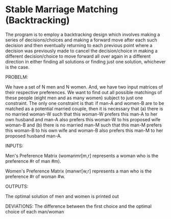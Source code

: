 # Stable Marriage Matching (Backtracking)

The program is to employ a backtracking design which involves making a series of decisions/choices and making a forward move after each such decision and then eventually returning to each previous point where a decision was previously made to cancel the decision/choice in making a different decision/choice to move forward all over again in a different direction in either finding all solutions or finding just one solution, whichever is the case.

PROBELM:

We have a set of N men and N women. And, we have two input matrices of their respective preferences. We want to find out all possible matchings of these people (eight men and as many women) subject to just one constraint. The only one constraint is that: if man-A and women-B are to be matched as a potential married couple, then it is necessary that (a) there is no married woman-W such that this woman-W prefers this man-A to her own husband and man-A also prefers this woman-W to his proposed wife woman-B and (b) there is no married man-M such that this man-M prefers this woman-B to his own wife and woman-B also prefers this man-M to her proposed husband man-A.

INPUTS:  

Men's Preference Matrix (womanmr[m,r] represents a woman who is the preference #r of man #m). 

Women's Preference Matrix (manwr[w,r] represents a man who is the preference #r of woman #w. 

OUTPUTS:

The optimal solution of men and women is printed out

DEVIATIONS: The difference between the first choice and the optimal choice of each man/woman

